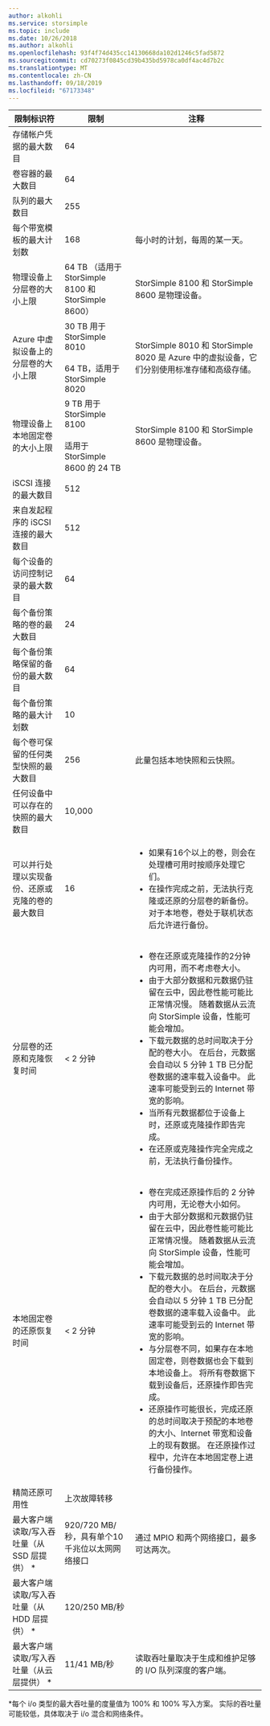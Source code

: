 ```yaml
---
author: alkohli
ms.service: storsimple
ms.topic: include
ms.date: 10/26/2018
ms.author: alkohli
ms.openlocfilehash: 93f4f74d435cc14130668da102d1246c5fad5872
ms.sourcegitcommit: cd70273f0845cd39b435bd5978ca0df4ac4d7b2c
ms.translationtype: MT
ms.contentlocale: zh-CN
ms.lasthandoff: 09/18/2019
ms.locfileid: "67173348"
---
```

| 限制标识符 | 限制 | 注释 |
| --- | --- | --- |
| 存储帐户凭据的最大数目 |64 | |
| 卷容器的最大数目 |64 | |
| 队列的最大数目 |255 | |
| 每个带宽模板的最大计划数 |168 |每小时的计划，每周的某一天。 |
| 物理设备上分层卷的大小上限 |64 TB （适用于 StorSimple 8100 和 StorSimple 8600） |StorSimple 8100 和 StorSimple 8600 是物理设备。 |
| Azure 中虚拟设备上的分层卷的大小上限 |30 TB 用于 StorSimple 8010 <br></br> 64 TB，适用于 StorSimple 8020 |StorSimple 8010 和 StorSimple 8020 是 Azure 中的虚拟设备，它们分别使用标准存储和高级存储。 |
| 物理设备上本地固定卷的大小上限 |9 TB 用于 StorSimple 8100 <br></br> 适用于 StorSimple 8600 的 24 TB |StorSimple 8100 和 StorSimple 8600 是物理设备。 |
| iSCSI 连接的最大数目 |512 | |
| 来自发起程序的 iSCSI 连接的最大数目 |512 | |
| 每个设备的访问控制记录的最大数目 |64 | |
| 每个备份策略的卷的最大数目 |24 | |
| 每个备份策略保留的备份的最大数目 |64 | |
| 每个备份策略的最大计划数 |10 | |
| 每个卷可保留的任何类型快照的最大数目 |256 |此量包括本地快照和云快照。 |
| 任何设备中可以存在的快照的最大数目 |10,000 | |
| 可以并行处理以实现备份、还原或克隆的卷的最大数目 |16 |<ul><li>如果有16个以上的卷，则会在处理槽可用时按顺序处理它们。</li><li>在操作完成之前，无法执行克隆或还原的分层卷的新备份。 对于本地卷，卷处于联机状态后允许进行备份。</li></ul> |
| 分层卷的还原和克隆恢复时间 |< 2 分钟 |<ul><li>卷在还原或克隆操作的2分钟内可用，而不考虑卷大小。</li><li>由于大部分数据和元数据仍驻留在云中，因此卷性能可能比正常情况慢。 随着数据从云流向 StorSimple 设备，性能可能会增加。</li><li>下载元数据的总时间取决于分配的卷大小。 在后台，元数据会自动以 5 分钟 1 TB 已分配卷数据的速率载入设备中。 此速率可能受到云的 Internet 带宽的影响。</li><li>当所有元数据都位于设备上时，还原或克隆操作即告完成。</li><li>在还原或克隆操作完全完成之前，无法执行备份操作。 |
| 本地固定卷的还原恢复时间 |< 2 分钟 |<ul><li>卷在完成还原操作后的 2 分钟内可用，无论卷大小如何。</li><li>由于大部分数据和元数据仍驻留在云中，因此卷性能可能比正常情况慢。 随着数据从云流向 StorSimple 设备，性能可能会增加。</li><li>下载元数据的总时间取决于分配的卷大小。 在后台，元数据会自动以 5 分钟 1 TB 已分配卷数据的速率载入设备中。 此速率可能受到云的 Internet 带宽的影响。</li><li>与分层卷不同，如果存在本地固定卷，则卷数据也会下载到本地设备上。 将所有卷数据下载到设备后，还原操作即告完成。</li><li>还原操作可能很长，完成还原的总时间取决于预配的本地卷的大小、Internet 带宽和设备上的现有数据。 在还原操作过程中，允许在本地固定卷上进行备份操作。 |
| 精简还原可用性 |上次故障转移 | |
| 最大客户端读取/写入吞吐量（从 SSD 层提供） * |920/720 MB/秒，具有单个10千兆位以太网网络接口 |通过 MPIO 和两个网络接口，最多可达两次。 |
| 最大客户端读取/写入吞吐量（从 HDD 层提供） * |120/250 MB/秒 | |
| 最大客户端读取/写入吞吐量（从云层提供） * |11/41 MB/秒 |读取吞吐量取决于生成和维护足够的 I/O 队列深度的客户端。 |

&#42;每个 i/o 类型的最大吞吐量的度量值为 100% 和 100% 写入方案。 实际的吞吐量可能较低，具体取决于 i/o 混合和网络条件。

